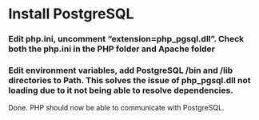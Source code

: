 # Install PostgreSQL
### Edit php.ini, uncomment “extension=php_pgsql.dll”. Check both the php.ini in the PHP folder and Apache folder
### Edit environment variables, add PostgreSQL /bin and /lib directories to Path. This solves the issue of php_pgsql.dll not loading due to it not being able to resolve dependencies.
Done. PHP should now be able to communicate with PostgreSQL.
